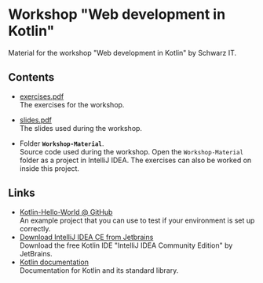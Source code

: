 Workshop "Web development in Kotlin"
====================================

Material for the workshop "Web development in Kotlin" by Schwarz IT.

Contents
--------

* [exercises.pdf](exercises.pdf)\
  The exercises for the workshop.

* [slides.pdf](slides.pdf)\
  The slides used during the workshop.

* Folder **`Workshop-Material`**.\
  Source code used during the workshop.
  Open the `Workshop-Material` folder as a project in IntelliJ IDEA.
  The exercises can also be worked on inside this project.

Links
-----

* [Kotlin-Hello-World @ GitHub](https://github.com/SIT-Kotlin-Workshop/Kotlin-Hello-World)\
  An example project that you can use to test if your environment is set up correctly.
* [Download IntelliJ IDEA CE from Jetbrains](https://www.jetbrains.com/idea/download)\
  Download the free Kotlin IDE "IntelliJ IDEA Community Edition" by JetBrains.
* [Kotlin documentation](https://kotlinlang.org/docs/getting-started.html)\
  Documentation for Kotlin and its standard library.

